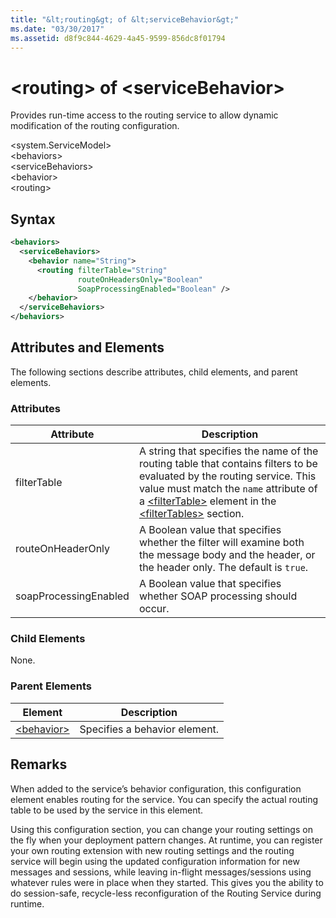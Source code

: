 ```yaml
---
title: "&lt;routing&gt; of &lt;serviceBehavior&gt;"
ms.date: "03/30/2017"
ms.assetid: d8f9c844-4629-4a45-9599-856dc8f01794
---
```

# &lt;routing&gt; of &lt;serviceBehavior&gt;
Provides run-time access to the routing service to allow dynamic modification of the routing configuration.  
  
 \<system.ServiceModel>  
\<behaviors>  
\<serviceBehaviors>  
\<behavior>  
\<routing>  
  
## Syntax  
  
```xml  
<behaviors>
  <serviceBehaviors>
    <behavior name="String">
      <routing filterTable="String" 
               routeOnHeadersOnly="Boolean" 
               SoapProcessingEnabled="Boolean" />
    </behavior>
  </serviceBehaviors>
</behaviors>  
```  
  
## Attributes and Elements  
 The following sections describe attributes, child elements, and parent elements.  
  
### Attributes  
  
|Attribute|Description|  
|---------------|-----------------|  
|filterTable|A string that specifies the name of the routing table that contains filters to be evaluated by the routing service. This value must match the `name` attribute of a [\<filterTable>](../../../../../docs/framework/configure-apps/file-schema/wcf/filtertable.md) element in the [\<filterTables>](../../../../../docs/framework/configure-apps/file-schema/wcf/filtertables.md) section.|  
|routeOnHeaderOnly|A Boolean value that specifies whether the filter will examine both the message body and the header, or the header only. The default is `true`.|  
|soapProcessingEnabled|A Boolean value that specifies whether SOAP processing should occur.|  
  
### Child Elements  
 None.  
  
### Parent Elements  
  
|Element|Description|  
|-------------|-----------------|  
|[\<behavior>](../../../../../docs/framework/configure-apps/file-schema/wcf/behavior-of-endpointbehaviors.md)|Specifies a behavior element.|  
  
## Remarks  
 When added to the service’s behavior configuration, this configuration element enables routing for the service. You can specify the actual routing table to be used by the service in this element.  
  
 Using this configuration section, you can change your routing settings on the fly when your deployment pattern changes. At runtime, you can register your own routing extension with new routing settings and the routing service will begin using the updated configuration information for new messages and sessions, while leaving in-flight messages/sessions using whatever rules were in place when they started.  This gives you the ability to do session-safe, recycle-less reconfiguration of the Routing Service during runtime.  
  
